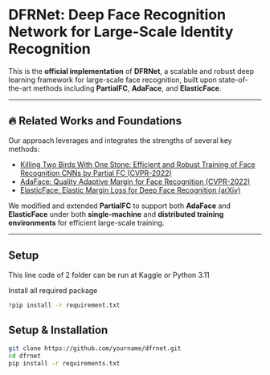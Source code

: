 # DFRNet: Deep Face Recognition Network for Large-Scale Identity Recognition

This is the **official implementation** of **DFRNet**, a scalable and robust deep learning framework for large-scale face recognition, built upon state-of-the-art methods including **PartialFC**, **AdaFace**, and **ElasticFace**.

---

## 🔥 Related Works and Foundations

Our approach leverages and integrates the strengths of several key methods:

- [Killing Two Birds With One Stone: Efficient and Robust Training of Face Recognition CNNs by Partial FC (CVPR-2022)](https://arxiv.org/abs/2203.15565)
- [AdaFace: Quality Adaptive Margin for Face Recognition (CVPR-2022)](https://arxiv.org/abs/2204.00964)
- [ElasticFace: Elastic Margin Loss for Deep Face Recognition (arXiv)](https://arxiv.org/pdf/2109.09416.pdf)

We modified and extended **PartialFC** to support both **AdaFace** and **ElasticFace** under both **single-machine** and **distributed training environments** for efficient large-scale training.

---

## Setup
This line code of 2 folder can be run at Kaggle or Python 3.11 

Install all required package

```bash
!pip install -r requirement.txt
```


##  Setup & Installation

```bash
git clone https://github.com/yourname/dfrnet.git
cd dfrnet
pip install -r requirements.txt
